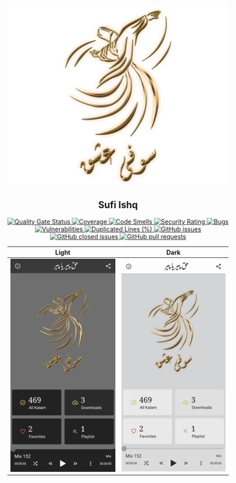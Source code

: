 <p align="center">
  <img src="app/src/main/res/drawable-xxxhdpi/logo.png" width="500" />
  <h2 align="center">Sufi Ishq</h2>
</p>

<div align="center">
  <a href="https://sonarcloud.io/summary/new_code?id=sufiishq_sufiishq-mobile">
    <img alt="Quality Gate Status" src="https://sonarcloud.io/api/project_badges/measure?project=sufiishq_sufiishq-mobile&metric=alert_status" />
  </a>
  <a href="https://sonarcloud.io/summary/new_code?id=sufiishq_sufiishq-mobile">
    <img alt="Coverage" src="https://sonarcloud.io/api/project_badges/measure?project=sufiishq_sufiishq-mobile&metric=coverage" />
  </a>
  <a href="https://sonarcloud.io/summary/new_code?id=sufiishq_sufiishq-mobile">
    <img alt="Code Smells" src="https://sonarcloud.io/api/project_badges/measure?project=sufiishq_sufiishq-mobile&metric=code_smells" />
  </a>
  <a href="https://sonarcloud.io/summary/new_code?id=sufiishq_sufiishq-mobile">
    <img alt="Security Rating" src="https://sonarcloud.io/api/project_badges/measure?project=sufiishq_sufiishq-mobile&metric=security_rating" />
  </a>
  <a href="https://sonarcloud.io/summary/new_code?id=sufiishq_sufiishq-mobil">
    <img alt="Bugs" src="https://sonarcloud.io/api/project_badges/measure?project=sufiishq_sufiishq-mobile&metric=bugs" />
  </a>
  <a href="https://sonarcloud.io/summary/new_code?id=sufiishq_sufiishq-mobile">
    <img alt="Vulnerabilities" src="https://sonarcloud.io/api/project_badges/measure?project=sufiishq_sufiishq-mobile&metric=vulnerabilities" />
  </a>
  <a href="https://sonarcloud.io/summary/new_code?id=sufiishq_sufiishq-mobile">
    <img alt="Duplicated Lines (%)" src="https://sonarcloud.io/api/project_badges/measure?project=sufiishq_sufiishq-mobile&metric=duplicated_lines_density" />
  </a>
  <a href="https://github.com/sufiishq/sufiishq-mobile/issues?q=is%3Aopen+is%3Aissue">
    <img alt="GitHub issues" src="https://img.shields.io/github/issues/sufiishq/sufiishq-mobile" />
  </a>
  <a href="https://github.com/sufiishq/sufiishq-mobile/issues?q=is%3Aissue+is%3Aclosed">
    <img alt="GitHub closed issues" src="https://img.shields.io/github/issues-closed/sufiishq/sufiishq-mobile" />
  </a>
  <a href="https://github.com/sufiishq/sufiishq-mobile/pulls?q=is%3Aopen+is%3Apr">
    <img alt="GitHub pull requests" src="https://img.shields.io/github/issues-pr/sufiishq/sufiishq-mobile" />
  </a>
</div>


| Light | Dark |
|-------|------|
|![](.github/screenshot_dark.jpg)|![](.github/screenshot_light.jpg)